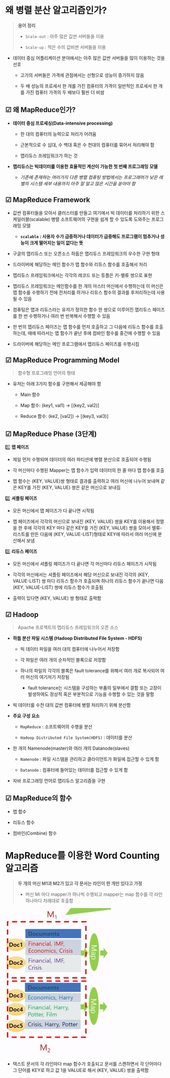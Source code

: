 # 왜 병렬 분산 알고리즘인가?

> **용어 정리**
> 
> - `Scale-out` : 아주 많은 값싼 서버들을 이용
> 
> - `Scale-up` : 적은 수의 값비싼 서버들을 이용

* 데이터 중심 어플리케이션 분야에서는 아주 많은 값싼 서버들을 많이 이용하는 것을 선호
  
  * 고가의 서버들은 가격에 관점에서는 선형으로 성능이 증가하지 않음
  
  * 두 배 성능의 프로세서 한 개를 가진 컴퓨터의 가격이 일반적인 프로세서 한 개를 가진 컴퓨터 가격의 두 배보다 훨씬 더 비쌈

## ☑ 왜 MapReduce인가?

* **데이터 중심 프로세싱(Data-intensive processing)**
  
  * 한 대의 컴퓨터의 능력으로 처리가 어려움
  
  * 근본적으로 수 십대, 수 백대 혹은 수 천대의 컴퓨터를 묶어서 처리해야 함
  
  * 맵리듀스 프레임워크가 하는 것

* **맵리듀스는 빅데이터를 이용한 효율적인 계산이 가능한 첫 번째 프로그래밍 모델**
  
  * *기존에 존재하는 여러가지 다른 병렬 컴퓨팅 방법에서는 프로그래머가 낮은 레벨의 시스템 세부 내용까지 아주 잘 알고 많은 시간을 쏟아야 함*

## ☑ MapReduce Framework

* 값싼 컴퓨터들을 모아서 클러스터를 만들고 여기에서 빅 데이터를 처리하기 위한 스케일러블(scalable) 병렬 소프트웨어의 구현을 쉽게 할 수 있도록 도와주는 프로그래밍 모델
  
  * **`scalable` : 사용자 수가 급증하거나 데이터가 급증해도 프로그램이 멈추거나 성능이 크게 떨어지는 일이 없다는 뜻**

* 구글의 맵리듀스 또는 오픈소스 하둡은 맵리듀스 프레임워크의 우수한 구현 형태

* 드라이버에 해당하는 메인 함수가 맵 함수와 리듀스 함수를 호출해서 처리

* 맵리듀스 프레임워크에서는 각각의 레코드 또는 튜플은 키-밸류 쌍으로 표현

* 맵리듀스 프레임워크는 메인함수를 한 개의 마스터 머신에서 수행하는데 이 머신은 맵 함수를 수행하기 전에 전처리를 하거나 리듀스 함수의 결과를 후처리하는데 사용될 수 있음

* 컴퓨팅은 맵과 리듀스라는 유저가 정의한 함수 한 쌍으로 이루어진 맵리듀스 페이즈를 한 번 수행하거나 여러 번 반복해서 수행할 수 있음

* 한 번의 맵리듀스 페이즈는 맵 함수를 먼저 호출하고 그 다음에 리듀스 함수를 호출하는데, 때에 따라서는 맵 함수가 끝난 후에 컴바인 함수를 중간에 수행할 수 있음

* 드라이버에 해당하는 메인 프로그램에서 맵리듀스 페이즈를 수행시킴

## ☑ MapReduce Programming Model

> 함수형 프로그래밍 언어의 형태

* 유저는 아래 3가지 함수를 구현해서 제공해야 함
  
  * Main 함수
  
  * Map 함수: (key1, val1) → [(key2, val2)]
  
  * Reduce 함수: (ke2, [val2]) → [(key3, val3)]

## ☑ MapReduce Phase (3단계)

1️⃣ **맵 페이즈**

* 제일 먼저 수행되며 데이터의 여러 파티션에 병렬 분산으로 호출되어 수행됨

* 각 머신마다 수행된 Mapper는 맵 함수가 입력 데이터의 한 줄 마다 맵 함수를 호출

* 맵 함수는 (KEY, VALUE)쌍 형태로 결과를 출력하고 여러 머신에 나누어 보내며 같은 KEY를 가진 (KEY, VALUE) 쌍은 같은 머신으로 보내짐

2️⃣ **셔플링 페이즈**

* 모든 머신에서 맵 페이즈가 다 끝나면 시작됨

* 맵 페이즈에서 각각의 머신으로 보내진 (KEY, VALUE) 쌍을 KEY를 이용해서 정렬을 한 후에 각각의 KEY 마다 같은 KEY를 가진 (KEY, VALUE) 쌍을 모아서 밸류-리스트를 만든 다음에 (KEY, VALUE-LIST)형태로 KEY에 따라서 여러 머신에 분산해서 보냄

3️⃣ **리듀스 페이즈**

* 모든 머신에서 셔플링 페이즈가 다 끝나면 각 머신마다 리듀스 페이즈가 시작됨

* 각각의 머신에서는 셔플링 페이즈에서 해당 머신으로 보내진 각각의 (KEY, VALUE-LIST) 쌍 마다 리듀스 함수가 호출되며 하나의 리듀스 함수가 끝나면 다음 (KEY, VALUE-LIST) 쌍에 리듀스 함수가 호출됨

* 출력이 있다면 (KEY, VALUE) 쌍 형태로 출력함

## ☑ Hadoop

> Apache 프로젝트의 맵리듀스 프레임워크의 오픈 소스

* **하둡 분산 파일 시스템 (Hadoop Distributed File System - HDFS)**
  
  * 빅 데이터 파일을 여러 대의 컴퓨터에 나누어서 저장함
  
  * 각 파일은 여러 개의 순차적인 블록으로 저장함
  
  * 하나의 파일의 각각의 블록은 fault tolerance를 위해서 여러 개로 복사되어 여러 머신의 여기저기 저장됨
    
    * fault tolerance는 시스템을 구성하는 부품의 일부에서 결함 또는 고장이 발생하여도 정상적 혹은 부분적으로 기능을 수행할 수 있는 것을 말함

* 빅 데이터를 수천 대의 값싼 컴퓨터에 병렬 처리하기 위해 분산함

* **주요 구성 요소**
  
  * `MapReduce` : 소프트웨어의 수행을 분산
  
  * `Hadoop Distributed File System(HDFS)` : 데이터를 분산

* 한 개의 Namenode(master)와 여러 개의 Datanode(slaves)
  
  * `Namenode` : 파일 시스템을 관리하고 클라이언트가 화일에 접근할 수 있게 함
  
  * `Datanode` : 컴퓨터에 들어있는 데이터를 접근할 수 있게 함

* 자바 프로그래밍 언어로 맵리듀스 알고리즘을 구현

## ☑ MapReduce의 함수

* 맵 함수

* 리듀스 함수

* 컴바인(Combine) 함수

# MapReduce를 이용한 Word Counting 알고리즘

> **두 개의 머신 M1과 M2가 있고 각 문서는 라인이 한 개만 있다고 가정**
> 
> - 머신 Mi 마다 mapper가 하나씩 수행되고 mapper는 map 함수를 각 라인 하나마다 차례대로 호출함

![](Parallel_assets/2023-02-20-13-50-50-image.png)

* 텍스트 문서의 각 라인마다 map 함수가 호출되고 문서를 스캔하면서 각 단어마다 그 단어를 KEY로 하고 값 1을 VALUE로 해서 (KEY, VALUE) 쌍을 출력함


